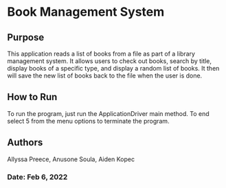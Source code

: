 # Book Management System

## Purpose 

This application reads a list of books from a file as part of a library management system. It allows users to check out books, search by title, display books of a specific type, and display a random list of books. It then will save the new list of books back to the file when the user is done.

## How to Run

To run the program, just run the ApplicationDriver main method. To end select 5 from the menu options to terminate the program.

## Authors

Allyssa Preece, Anusone Soula, Aiden Kopec

### Date: Feb 6, 2022
